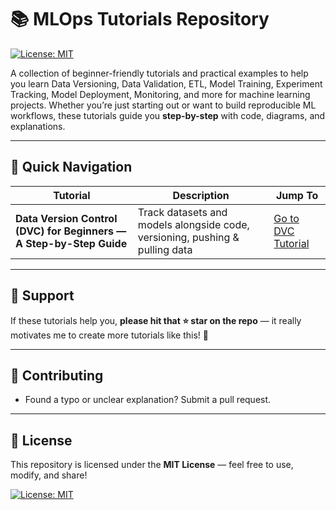 
# 📚 MLOps Tutorials Repository

[![License: MIT](https://img.shields.io/badge/License-MIT-green.svg)](LICENSE)

A collection of beginner-friendly tutorials and practical examples to help you learn Data Versioning, Data Validation, ETL, Model Training, Experiment Tracking, Model Deployment, Monitoring, and more for machine learning projects.
Whether you’re just starting out or want to build reproducible ML workflows, these tutorials guide you **step-by-step** with code, diagrams, and explanations.

---

## 🚀 Quick Navigation

| Tutorial                           | Description                                                                  | Jump To                                                     |
| ---------------------------------- | ---------------------------------------------------------------------------- | ----------------------------------------------------------- |
| **Data Version Control (DVC) for Beginners — A Step-by-Step Guide**     | Track datasets and models alongside code, versioning, pushing & pulling data | [Go to DVC Tutorial](dvc/README.md)                         |

---

## 🌟 Support

If these tutorials help you, **please hit that ⭐ star on the repo** — it really motivates me to create more tutorials like this! 🙏

---

## 🤝 Contributing

* Found a typo or unclear explanation? Submit a pull request.


---

## 📌 License

This repository is licensed under the **MIT License** — feel free to use, modify, and share!

[![License: MIT](https://img.shields.io/badge/License-MIT-green.svg)](LICENSE)

